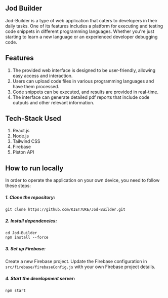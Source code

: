 ## Jod Builder
Jod-Builder is a type of web application that caters to developers in their daily tasks. One of its features includes a platform for executing and testing code snippets in different programming languages. Whether you're just starting to learn a new language or an experienced developer debugging code.

## Features
1. The provided web interface is designed to be user-friendly, allowing easy access and interaction. 
2. Users can upload code files in various programming languages and have them processed. 
3. Code snippets can be executed, and results are provided in real-time. 
4. The interface can generate detailed pdf reports that include code outputs and other relevant information. 

## Tech-Stack Used
1. React.js
2. Node.js
3. Tailwind CSS
4. Firebase
5. Piston API

## How to run locally
In order to operate the application on your own device, you need to follow these steps:

##### 1. Clone the repository:

```shell
git clone https://github.com/KIET7UKE/Jod-Builder.git
```

##### 2. Install dependencies:

```
cd Jod-Builder
npm install --force
```

##### 3. Set up Firebase:

Create a new Firebase project.
Update the Firebase configuration in `src/firebase/firebaseConfig.js` with your own Firebase project details.

##### 4. Start the development server:

```
npm start
```

